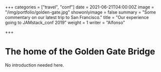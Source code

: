 +++
categories = ["travel", "conf"]
date = 2021-06-21T04:00:00Z
image = "/img/portfolio/golden-gate.jpg"
showonlyimage = false
summary = "Some commentary on our latest trip to San Francisco."
title = "Our experience going to JAMstack_conf 2019"
weight = 1
writer = "Alfonso"

+++
# The home of the Golden Gate Bridge

No introduction needed here.